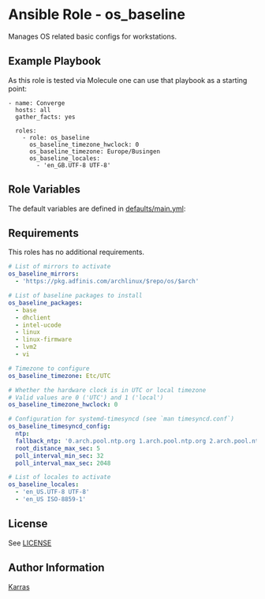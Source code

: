 # Ansible Role - os\_baseline

Manages OS related basic configs for workstations.

## Example Playbook

As this role is tested via Molecule one can use that playbook as a starting
point:

```
- name: Converge
  hosts: all
  gather_facts: yes

  roles:
    - role: os_baseline
      os_baseline_timezone_hwclock: 0
      os_baseline_timezone: Europe/Busingen
      os_baseline_locales:
        - 'en_GB.UTF-8 UTF-8'
```

## Role Variables

The default variables are defined in [defaults/main.yml](./defaults/main.yml):

## Requirements

This roles has no additional requirements.

```yml
# List of mirrors to activate
os_baseline_mirrors:
  - 'https://pkg.adfinis.com/archlinux/$repo/os/$arch'

# List of baseline packages to install
os_baseline_packages:
  - base
  - dhclient
  - intel-ucode
  - linux
  - linux-firmware
  - lvm2
  - vi

# Timezone to configure
os_baseline_timezone: Etc/UTC

# Whether the hardware clock is in UTC or local timezone
# Valid values are 0 ('UTC') and 1 ('local')
os_baseline_timezone_hwclock: 0

# Configuration for systemd-timesyncd (see `man timesyncd.conf`)
os_baseline_timesyncd_config:
  ntp:
  fallback_ntp: '0.arch.pool.ntp.org 1.arch.pool.ntp.org 2.arch.pool.ntp.org 3.arch.pool.ntp.org'
  root_distance_max_sec: 5
  poll_interval_min_sec: 32
  poll_interval_max_sec: 2048

# List of locales to activate
os_baseline_locales:
  - 'en_US.UTF-8 UTF-8'
  - 'en_US ISO-8859-1'
```

## License

See [LICENSE](./LICENSE)

## Author Information

[Karras](https://github.com/karras)
